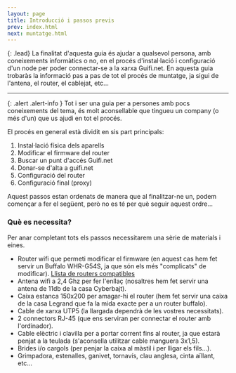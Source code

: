 ```yaml
---
layout: page
title: Introducció i passos previs
prev: index.html
next: muntatge.html
---
```


{: .lead}
La finalitat d'aquesta guia és ajudar a qualsevol persona, amb coneixements informàtics o no, en el procés d'instal·lació i configuració d'un node per poder connectar-se a la xarxa Guifi.net. En aquesta guia trobaràs la informació pas a pas de tot el procés de muntatge, ja sigui de l'antena, el router, el cablejat, etc...

---

{: .alert .alert-info }
Tot i ser una guia per a persones amb pocs coneixements del tema, és molt aconsellable que tingueu un company (o més d'un) que us ajudi en tot el procés.

El procés en general està dividit en sis part principals:

1. Instal·lació física dels aparells
2. Modificar el firmware del router
3. Buscar un punt d'accés Guifi.net
4. Donar-se d'alta a guifi.net
5. Configuració del router
6. Configuració final (proxy)

Aquest passos estan ordenats de manera que al finalitzar-ne un, podem començar a fer el següent, però no es té per què seguir aquest ordre...

### Què es necessita?

Per anar completant tots els passos necessitarem una sèrie de materials i eines.

- Router wifi que permeti modificar el firmware (en aquest cas hem fet servir un Buffalo WHR-G54S, ja que són els més "complicats" de modificar). [Llista de routers compatibles][routers]
- Antena wifi a 2,4 Ghz per fer l'enllaç (nosaltres hem fet servir una antena de 11db de la casa Cyberbajt).
- Caixa estanca 150x200 per amagar-hi el router (hem fet servir una caixa de la casa Legrand que fa la mida exacte per a un router buffalo).
- Cable de xarxa UTP5 (la llargada dependrà de les vostres necessitats).
- 2 connectors RJ-45 (que ens serviran per connectar el router amb l'ordinador).
- Cable elèctric i clavilla per a portar corrent fins al router, ja que estarà penjat a la teulada (s'aconsella utilitzar cable manguera 3x1,5).
- Brides i/o cargols (per penjar la caixa al màstil i per lligar els fils...).
- Grimpadora, estenalles, ganivet, tornavís, clau anglesa, cinta aïllant, etc...


[routers]: http://www.dd-wrt.com/wiki/index.php/Supported_Devices "Els més usats són el Buffalo WHR-G54S i el LINKSYS WRT-54GL"
